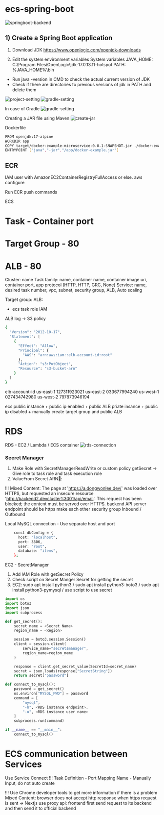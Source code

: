 # ecs-spring-boot

![springboot-backend](image/springboot-backend.jpg)

## 1) Create a Spring Boot application
1. Download JDK
https://www.openlogic.com/openjdk-downloads

2. Edit the system environment variables
System variables
JAVA_HOME: C:\Program Files\OpenLogic\jdk-17.0.13.11-hotspot
PATH: %JAVA_HOME%\bin

* Run java -version in CMD to check the actual current version of JDK 
* Check if there are directories to previous versions of jdk in PATH and delete them

![project-setting](image/project-setting.png)
![gradle-setting](image/gradle-setting.png)

In case of Gradle
![gradle-setting](image/gradle-setting.png)

Creating a JAR file using Maven
![create-jar](image/create-jar.png)


Dockerfile
```bash
FROM openjdk:17-alpine
WORKDIR app
COPY target/docker-example-microservice-0.0.1-SNAPSHOT.jar ./docker-example.jar 
ENTRYPOINT ["java","-jar","/app/docker-example.jar"]
```

## ECR
IAM user with AmazonEC2ContainerRegistryFullAccess or else.
aws configure

Run ECR push commands

ECS
# Task - Container port
# Target Group - 80
# ALB - 80

Cluster: name
Task family: name, container name, container image uri, container port, app protocol (HTTP, HTTP, GRC, None)
Service: name, desired task number, vpc, subnet, security group, ALB, Auto scaling

Target group: 
ALB: 

+ ecs task role IAM

ALB log -> S3 policy 
```bash
{
  "Version": "2012-10-17",
  "Statement": [
    {
      "Effect": "Allow",
      "Principal": {
        "AWS": "arn:aws:iam::elb-account-id:root"
      },
      "Action": "s3:PutObject",
      "Resource": "s3-bucket-arn"
    }
  ]
}
```
elb-account-id
us-east-1	127311923021
us-east-2	033677994240
us-west-1	027434742980
us-west-2	797873946194

ecs
public instance + public ip enabled + public ALB
priate insance + public ip disabled + manually create target group and public ALB


# RDS
RDS - EC2 / Lambda / ECS container
![rds-connection](image/rds-connection.jpg)

### Secret Manager
1) Make Role with SecretManagerReadWrite or custom policy getSecret -> Give role to task role and task execution role
2) ValueFrom Secret ARN:key::

!!!
Mixed Content: The page at 'https://a.dongwonlee.dev/' was loaded over HTTPS, but requested an insecure resource 'http://backend2.devcluster1:3001/api/email'. This request has been blocked; the content must be served over HTTPS.
backend API server endpoint should be https
make each other security group Inbound / Outbound


Local MySQL connection - Use separate host and port
```bash
    const dbConfig = {
      host: "localhost",
      port: 3306,
      user: "root",
      database: "items",
    };
```

EC2 - SecretManager
1. Add IAM Role with getSecret Policy
2. Check script on Secret Manger Secret for getting the secret
3. EC2: sudo apt install python3 / sudo apt install python3-boto3 / sudo apt install python3-pymysql / use script to use secret 
```python
import os
import boto3
import json
import subprocess

def get_secret():
    secret_name = <Secret Name>
    region_name = <Region>

    session = boto3.session.Session()
    client = session.client(
        service_name="secretsmanager",
        region_name=region_name
    )

    response = client.get_secret_value(SecretId=secret_name)
    secret = json.loads(response["SecretString"])
    return secret["password"]

def connect_to_mysql():
    password = get_secret()
    os.environ["MYSQL_PWD"] = password  
    command = [
        "mysql",
        "-h", <RDS instance endpoint>,
        "-u", <RDS instance user name>
    ]
    subprocess.run(command)

if __name__ == "__main__":
    connect_to_mysql()
```


# ECS communication between Services
Use Service Connect
!!! Task Definition - Port Mapping Name - Manually Input, do not auto create

!!! Use Chrome developer tools to get more information if there is a problem
Mixed Content: browser does not accept http response when https request is sent -> Nextjs use proxy api: frontend first send request to its backend and then send it to official backend

